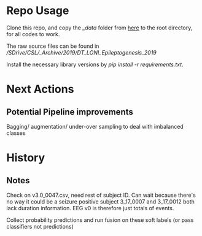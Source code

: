 # Repo Usage
Clone this repo, and copy the _\_data_ folder from [here](https://www.dropbox.com/sh/icfard16qqjpqrm/AAA3oMcZpGe1C0HZfqpflVIOa?dl=0) to the root directory, for all codes to work.

The raw source files can be found in _/SDrive/CSL/\_Archive/2019/DT\_LONI\_Epileptogenesis\_2019_

Install the necessary library versions by _pip install -r requirements.txt_.

# Next Actions
## Potential Pipeline improvements
Bagging/ augmentation/ under-over sampling to deal with imbalanced classes

# History

## Notes
Check on v3.0_0047.csv, need rest of subject ID. Can wait because there's no way it could be a seizure positive subject
3_17_0007 and 3_17_0012 both lack duration information. EEG v0 is therefore just totals of events. 

Collect probability predictions and run fusion on these soft labels (or pass classifiers not predictions)
